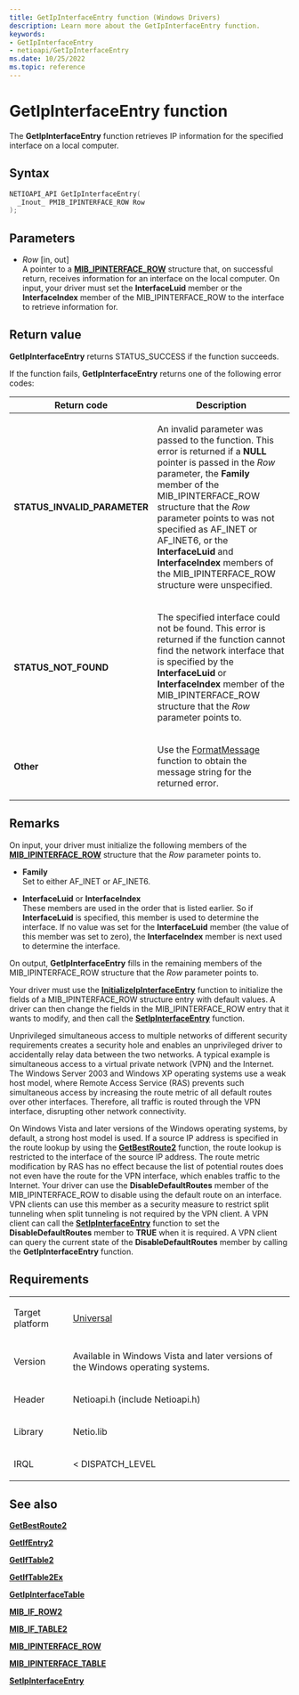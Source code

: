 ```yaml
---
title: GetIpInterfaceEntry function (Windows Drivers)
description: Learn more about the GetIpInterfaceEntry function.
keywords:
- GetIpInterfaceEntry
- netioapi/GetIpInterfaceEntry
ms.date: 10/25/2022
ms.topic: reference
---
```


# GetIpInterfaceEntry function

The **GetIpInterfaceEntry** function retrieves IP information for the specified interface on a local computer.

## Syntax

``` c++
NETIOAPI_API GetIpInterfaceEntry(
  _Inout_ PMIB_IPINTERFACE_ROW Row
);
```

## Parameters

- *Row* \[in, out\]  
   A pointer to a [**MIB\_IPINTERFACE\_ROW**](mib-ipinterface-row.md) structure that, on successful return, receives information for an interface on the local computer. On input, your driver must set the **InterfaceLuid** member or the **InterfaceIndex** member of the MIB\_IPINTERFACE\_ROW to the interface to retrieve information for.

## Return value

**GetIpInterfaceEntry** returns STATUS\_SUCCESS if the function succeeds.

If the function fails, **GetIpInterfaceEntry** returns one of the following error codes:

<table>
<thead>
<tr class="header">
<th>Return code</th>
<th>Description</th>
</tr>
</thead>
<tbody>
<tr class="odd">
<td><strong>STATUS_INVALID_PARAMETER</strong></td>
<td><p>An invalid parameter was passed to the function. This error is returned if a <strong>NULL</strong> pointer is passed in the <em>Row</em> parameter, the <strong>Family</strong> member of the MIB_IPINTERFACE_ROW structure that the <em>Row</em> parameter points to was not specified as AF_INET or AF_INET6, or the <strong>InterfaceLuid</strong> and <strong>InterfaceIndex</strong> members of the MIB_IPINTERFACE_ROW structure were unspecified.</p></td>
</tr>
<tr class="even">
<td><strong>STATUS_NOT_FOUND</strong></td>
<td><p>The specified interface could not be found. This error is returned if the function cannot find the network interface that is specified by the <strong>InterfaceLuid</strong> or <strong>InterfaceIndex</strong> member of the MIB_IPINTERFACE_ROW structure that the <em>Row</em> parameter points to.</p></td>
</tr>
<tr class="odd">
<td><strong>Other</strong></td>
<td><p>Use the <a href="/windows/win32/api/winbase/nf-winbase-formatmessage">FormatMessage</a> function to obtain the message string for the returned error.</p></td>
</tr>
</tbody>
</table>

## Remarks

On input, your driver must initialize the following members of the [**MIB\_IPINTERFACE\_ROW**](mib-ipinterface-row.md) structure that the *Row* parameter points to.

- **Family**  
   Set to either AF\_INET or AF\_INET6.

- **InterfaceLuid** or **InterfaceIndex**  
   These members are used in the order that is listed earlier. So if **InterfaceLuid** is specified, this member is used to determine the interface. If no value was set for the **InterfaceLuid** member (the value of this member was set to zero), the **InterfaceIndex** member is next used to determine the interface.

On output, **GetIpInterfaceEntry** fills in the remaining members of the MIB\_IPINTERFACE\_ROW structure that the *Row* parameter points to.

Your driver must use the [**InitializeIpInterfaceEntry**](initializeipinterfaceentry.md) function to initialize the fields of a MIB\_IPINTERFACE\_ROW structure entry with default values. A driver can then change the fields in the MIB\_IPINTERFACE\_ROW entry that it wants to modify, and then call the [**SetIpInterfaceEntry**](setipinterfaceentry.md) function.

Unprivileged simultaneous access to multiple networks of different security requirements creates a security hole and enables an unprivileged driver to accidentally relay data between the two networks. A typical example is simultaneous access to a virtual private network (VPN) and the Internet. The Windows Server 2003 and Windows XP operating systems use a weak host model, where Remote Access Service (RAS) prevents such simultaneous access by increasing the route metric of all default routes over other interfaces. Therefore, all traffic is routed through the VPN interface, disrupting other network connectivity.

On Windows Vista and later versions of the Windows operating systems, by default, a strong host model is used. If a source IP address is specified in the route lookup by using the [**GetBestRoute2**](getbestroute2.md) function, the route lookup is restricted to the interface of the source IP address. The route metric modification by RAS has no effect because the list of potential routes does not even have the route for the VPN interface, which enables traffic to the Internet. Your driver can use the **DisableDefaultRoutes** member of the MIB\_IPINTERFACE\_ROW to disable using the default route on an interface. VPN clients can use this member as a security measure to restrict split tunneling when split tunneling is not required by the VPN client. A VPN client can call the [**SetIpInterfaceEntry**](setipinterfaceentry.md) function to set the **DisableDefaultRoutes** member to **TRUE** when it is required. A VPN client can query the current state of the **DisableDefaultRoutes** member by calling the **GetIpInterfaceEntry** function.

## Requirements

<table>
<tbody>
<tr class="odd">
<td><p>Target platform</p></td>
<td><a href="/windows-hardware/drivers/develop/target-platforms">Universal</a></td>
</tr>
<tr class="even">
<td><p>Version</p></td>
<td><p>Available in Windows Vista and later versions of the Windows operating systems.</p></td>
</tr>
<tr class="odd">
<td><p>Header</p></td>
<td>Netioapi.h (include Netioapi.h)</td>
</tr>
<tr class="even">
<td><p>Library</p></td>
<td>Netio.lib</td>
</tr>
<tr class="odd">
<td><p>IRQL</p></td>
<td><p>&lt; DISPATCH_LEVEL</p></td>
</tr>
</tbody>
</table>

## See also

[**GetBestRoute2**](getbestroute2.md)

[**GetIfEntry2**](getifentry2.md)

[**GetIfTable2**](getiftable2.md)

[**GetIfTable2Ex**](getiftable2ex.md)

[**GetIpInterfaceTable**](getipinterfacetable.md)

[**MIB\_IF\_ROW2**](mib-if-row2.md)

[**MIB\_IF\_TABLE2**](mib-if-table2.md)

[**MIB\_IPINTERFACE\_ROW**](mib-ipinterface-row.md)

[**MIB\_IPINTERFACE\_TABLE**](mib-ipinterface-table.md)

[**SetIpInterfaceEntry**](setipinterfaceentry.md)
